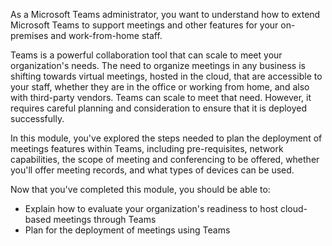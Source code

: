 As a Microsoft Teams administrator, you want to understand how to extend Microsoft Teams to support meetings and other features for your on-premises and work-from-home staff.

Teams is a powerful collaboration tool that can scale to meet your organization's needs. The need to organize meetings in any business is shifting towards virtual meetings, hosted in the cloud, that are accessible to your staff, whether they are in the office or working from home, and also with third-party vendors. Teams can scale to meet that need. However, it requires careful planning and consideration to ensure that it is deployed successfully.

In this module, you've explored the steps needed to plan the deployment of meetings features within Teams, including pre-requisites, network capabilities, the scope of meeting and conferencing to be offered, whether you'll offer meeting records, and what types of devices can be used.

Now that you've completed this module, you should be able to:

- Explain how to evaluate your organization's readiness to host cloud-based meetings through Teams
- Plan for the deployment of meetings using Teams
